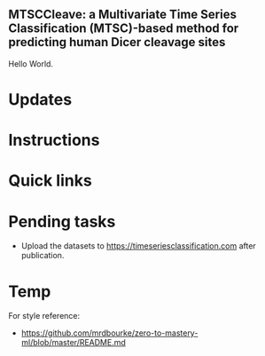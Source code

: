 ## MTSCCleave: a Multivariate Time Series Classification (MTSC)-based method for predicting human Dicer cleavage sites
Hello World.
# Updates

# Instructions

# Quick links

# Pending tasks
- Upload the datasets to https://timeseriesclassification.com after publication.

# Temp
For style reference:
- https://github.com/mrdbourke/zero-to-mastery-ml/blob/master/README.md